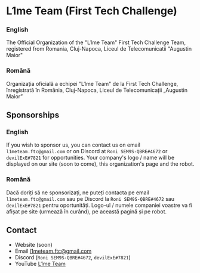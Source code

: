 # L1me Team (First Tech Challenge)
### English
The Official Organization of the "L1me Team" First Tech Challenge Team, registered from Romania, Cluj-Napoca, Liceul de Telecomunicatii "Augustin Maior"
### Română
Organizația oficială a echipei "L1me Team" de la First Tech Challenge, înregistrată în România, Cluj-Napoca, Liceul de Telecomunicații „Augustin Maior”

## Sponsorships
### English
If you wish to sponsor us, you can contact us on email `l1meteam.ftc@gmail.com` or on Discord at `Roni SEM9S-QBRE#4672` or `devilExE#7821` for opportunities. Your company's logo / name will be displayed on our site (soon to come), this organization's page and the robot.
### Română
Dacă doriți să ne sponsorizați, ne puteți contacta pe email `l1meteam.ftc@gmail.com` sau pe Discord la `Roni SEM9S-QBRE#4672` sau `devilExE#7821` pentru oportunități. Logo-ul / numele companiei voastre va fi afișat pe site (urmează în curând), pe această pagină și pe robot.

## Contact
- Website (soon)
- Email [l1meteam.ftc@gmail.com](mailto://l1meteam.ftc@gmail.com)
- Discord (`Roni SEM9S-QBRE#4672`, `devilExE#7821`)
- YouTube [L1me Team](https://www.youtube.com/channel/UCX1HIzlTdLb8cbcDOJGA1lQ)
